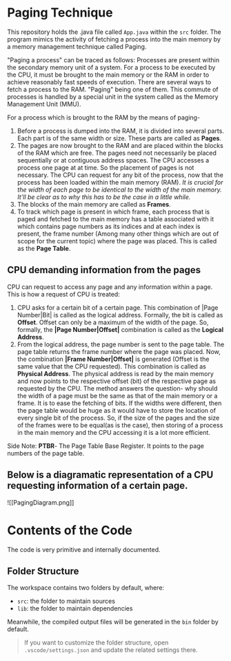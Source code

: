 # Paging Technique

This repository holds the .java file called `App.java` within the `src` folder. The program mimics the activity of fetching a process into the main memory by a memory management technique called Paging.

"Paging a process" can be traced as follows:
Processes are present within the secondary memory unit of a system. For a process to be executed by the CPU, it must be brought to the main memory or the RAM in order to achieve reasonably fast speeds of execution. There are several ways to fetch a process to the RAM. "Paging" being one of them. This commute of processes is handled by a special unit in the system called as the Memory Management Unit (MMU).

For a process which is brought to the RAM by the means of paging- 
1. Before a process is dumped into the RAM, it is divided into several parts. Each part is of the same width or size. These parts are called as **Pages**.
2.  The pages are now brought to the RAM and are placed within the blocks of the RAM which are free. The pages need not necessarily be placed sequentially or at contiguous address spaces. The CPU accesses a process one page at at time. So the placement of pages is not necessary.
The CPU can request for any bit of the process, now that the process has been loaded within the main memory (RAM). 
*It is crucial for the width of each page to be identical to the width of the main memory. It'll be clear as to why this has to be the case in a little while.*
3. The blocks of the main memory are called as **Frames**.
4. To track which page is present in which frame, each process that is paged and fetched to the main memory has a table associated with it which contains page numbers as its indices and at each index is present, the frame number (Among many other things which are out of scope for the current topic) where the page was placed. This is called as the **Page Table**.

## CPU demanding information from the pages

CPU can request to access any page and any information within a page.
This is how a request of CPU is treated:
1. CPU asks for a certain bit of a certain page. This combination of |Page Number|Bit| is called as the logical address. Formally, the bit is called as **Offset**. Offset can only be a maximum of the width of the page. So, formally, the **|Page Number|Offset|** combination is called as the **Logical Address**.
2. From the logical address, the page number is sent to the page table. The page table returns the frame number where the page was placed. Now, the combination **|Frame Number|Offset|** is generated (Offset is the same value that the CPU requested). This combination is called as **Physical Address**. The physical address is read by the main memory and now points to the respective offset (bit) of the respective page as requested by the CPU.
The method answers the question- why should the width of a page must be the same as that of the main memory or a frame. It is to ease the fetching of bits. If the widths were different, then the page table would be huge as it would have to store the location of every single bit of the process. 
So, if the size of the pages and the size of the frames were to be equal(as is the case), then storing of a process in the main memory and the CPU accessing it is a lot more efficient.

Side Note: 
**PTBR**- The Page Table Base Register. It points to the page numbers of the page table.

## Below is a diagramatic representation of a CPU requesting information of a certain page.
![[PagingDiagram.png]]


# Contents of the Code

The code is very primitive and internally documented. 

## Folder Structure

The workspace contains two folders by default, where:

- `src`: the folder to maintain sources
- `lib`: the folder to maintain dependencies

Meanwhile, the compiled output files will be generated in the `bin` folder by default.

> If you want to customize the folder structure, open `.vscode/settings.json` and update the related settings there.
